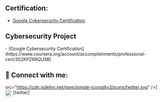 <h2>Certification:</h2>

- [Google Cybersecurity Certification](https://www.coursera.org/account/accomplishments/professional-cert/3S2KPZ6RQU5B)

<h2> Cybersecurity Project </h2>
- [Google Cybersecurity Certification](https://www.coursera.org/account/accomplishments/professional-cert/3S2KPZ6RQU5B)
<h2> 🤳 Connect with me:</h2>

src="https://cdn.jsdelivr.net/npm/simple-icons@v3/icons/twitter.svg" />][twitter]
[<img align="left" alt="JoshMadakor | LinkedIn" width="22px" src="https://cdn.jsdelivr.net/npm/simple-icons@v3/icons/linkedin.svg" />][linkedin]



[linkedin]: https://www.linkedin.com/in/supakit-boonsongprasert-2a9bb1264/
